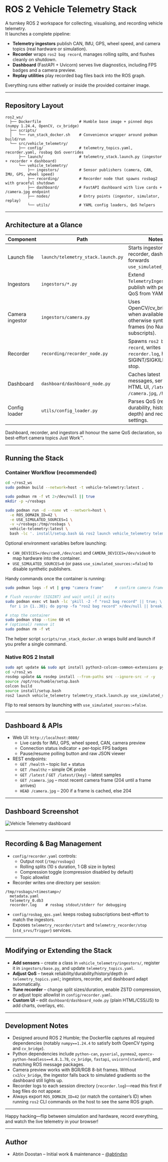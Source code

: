 # ROS 2 Vehicle Telemetry Stack

A turnkey ROS 2 workspace for collecting, visualising, and recording vehicle telemetry.  
It launches a complete pipeline:

- **Telemetry ingestors** publish CAN, IMU, GPS, wheel speed, and camera topics (real hardware or simulation).
- **Recorder** wraps `ros2 bag record`, manages rolling splits, and flushes cleanly on shutdown.
- **Dashboard** (FastAPI + Uvicorn) serves live diagnostics, including FPS badges and a camera preview.
- **Replay utilities** play recorded bag files back into the ROS graph.

Everything runs either natively or inside the provided container image.

---

## Repository Layout

```
ros2_ws/
  ├── Dockerfile                 # Humble base image + pinned deps (numpy 1.24.4, OpenCV, cv_bridge)
  ├── scripts/
  │   └── run_stack_docker.sh    # Convenience wrapper around podman build/run
  └── src/vehicle_telemetry/
      ├── config/                # telemetry_topics.yaml, recorder.yaml, rosbag QoS overrides
      ├── launch/                # telemetry_stack.launch.py (ingestor + recorder + dashboard)
      └── vehicle_telemetry/
          ├── ingestors/         # Sensor publishers (camera, CAN, IMU, GPS, wheel speed)
          ├── recording/         # Recorder node that spawns rosbag2 with graceful shutdown
          ├── dashboard/         # FastAPI dashboard with live cards + /camera.jpg endpoint
          ├── nodes/             # Entry points (ingestor, simulator, replay)
          └── utils/             # YAML config loaders, QoS helpers
```

---

## Architecture at a Glance

| Component          | Path                                           | Notes                                                                                     |
|-------------------|------------------------------------------------|-------------------------------------------------------------------------------------------|
| Launch file        | `launch/telemetry_stack.launch.py`             | Starts ingestor, recorder, dashboard; forwards `use_simulated_sources`.                   |
| Ingestors          | `ingestors/*.py`                               | Extend `TelemetryIngestor`; publish with per-topic QoS from YAML.                         |
| Camera ingestor    | `ingestors/camera.py`                          | Uses OpenCV/cv_bridge when available, otherwise synthesises frames (no NumPy subscripts). |
| Recorder           | `recording/recorder_node.py`                   | Spawns `ros2 bag record`, writes `recorder.log`, handles SIGINT/SIGKILL on stop.          |
| Dashboard          | `dashboard/dashboard_node.py`                  | Caches latest messages, serves HTML UI, `/latest`, `/camera.jpg`, `/healthz`.             |
| Config loader      | `utils/config_loader.py`                       | Parses QoS (reliability, durability, history, depth) and recorder settings.               |

Dashboard, recorder, and ingestors all honour the same QoS declaration, so best-effort camera topics Just Work™.

---

## Running the Stack

### Container Workflow (recommended)

```bash
cd ~/ros2_ws
sudo podman build --network=host -t vehicle-telemetry:latest .

sudo podman rm -f vt 2>/dev/null || true
mkdir -p ~/rosbags

sudo podman run -d --name vt --network=host \
  -e ROS_DOMAIN_ID=42 \
  -e USE_SIMULATED_SOURCES=1 \
  -v ~/rosbags:/tmp/rosbags \
  vehicle-telemetry:latest \
  bash -lc '. install/setup.bash && ros2 launch vehicle_telemetry telemetry_stack.launch.py use_simulated_sources:=true'
```

Optional environment variables before launching:

- `CAN_DEVICES=/dev/can0,/dev/can1` and `CAMERA_DEVICES=/dev/video0` to map hardware into the container.
- `USE_SIMULATED_SOURCES=0` (or pass `use_simulated_sources:=false`) to disable synthetic publishers.

Handy commands once the container is running:

```bash
sudo podman logs -f vt | grep "camera frame"     # confirm camera frames arrive

# flush recorder (SIGINT) and wait until it exits
sudo podman exec vt bash -lc 'pkill -2 -f "ros2 bag record" || true; \
  for i in {1..30}; do pgrep -fa "ros2 bag record" >/dev/null || break; sleep 0.5; done'

# stop the container
sudo podman stop --time 60 vt
# (optional) remove it
sudo podman rm -f vt
```

The helper script `scripts/run_stack_docker.sh` wraps build and launch if you prefer a single command.

### Native ROS 2 Install

```bash
sudo apt update && sudo apt install python3-colcon-common-extensions python3-rosdep
cd ~/ros2_ws
rosdep update && rosdep install --from-paths src --ignore-src -r -y
source /opt/ros/humble/setup.bash
colcon build
source install/setup.bash
ros2 launch vehicle_telemetry telemetry_stack.launch.py use_simulated_sources:=true
```

Flip to real sensors by launching with `use_simulated_sources:=false`.

---

## Dashboard & APIs

- Web UI: `http://localhost:8080/`
  - Live cards for IMU, GPS, wheel speed, CAN, camera preview
  - Connection status indicator + per-topic FPS badges
  - Pause/resume polling button and raw JSON viewer
- REST endpoints:
  - `GET /health` – topic list + status
  - `GET /healthz` – simple OK probe
  - `GET /latest` / `GET /latest/{key}` – latest samples
  - `GET /camera.jpg` – most recent camera frame (204 until a frame arrives)
  - `HEAD /camera.jpg` – 200 if a frame is cached, else 204

---

## Dashboard Screenshot

![Vehicle Telemetry dashboard](docs/assets/vehicle-telemetry-dashboard.png)

---

## Recording & Bag Management

- `config/recorder.yaml` controls:
  - Output root (`/tmp/rosbags`)
  - Rolling splits (10 s duration, 1 GB size in bytes)
  - Compression toggle (compression disabled by default)
  - Topic allowlist
- Recorder writes one directory per session:

```
/tmp/rosbags/<timestamp>/
  metadata.yaml
  telemetry_0.db3
  recorder.log    # rosbag stdout/stderr for debugging
```

- `config/rosbag_qos.yaml` keeps rosbag subscriptions best-effort to match the ingestors.
- Exposes `telemetry_recorder/start` and `telemetry_recorder/stop` (`std_srvs/Trigger`) services.

---

## Modifying or Extending the Stack

- **Add sensors** – create a class in `vehicle_telemetry/ingestors/`, register it in `ingestors/base.py`, and update `telemetry_topics.yaml`.
- **Adjust QoS** – tweak reliability/durability/history/depth in `telemetry_topics.yaml`; ingestors, recorder, and dashboard adapt automatically.
- **Tune recorder** – change split sizes/duration, enable ZSTD compression, or adjust topic allowlist in `config/recorder.yaml`.
- **Custom UI** – edit `dashboard/dashboard_node.py` (plain HTML/CSS/JS) to add charts, overlays, etc.

---

## Development Notes

- Designed around ROS 2 Humble; the Dockerfile captures all required dependencies (notably `numpy==1.24.4` to satisfy both OpenCV typing and `cv_bridge`).
- Python dependencies include `python-can`, `pyserial`, `pynmea2`, `opencv-python-headless==4.8.1.78`, `cv_bridge`, `fastapi`, `uvicorn[standard]`, and matching ROS message packages.
- Camera preview works with BGR/RGB 8-bit frames. Without `cv2`/`cv_bridge`, the ingestor falls back to simulated gradients so the dashboard still lights up.
- Recorder logs to each session directory (`recorder.log`)—read this first if bag files do not appear.
- Always export `ROS_DOMAIN_ID=42` (or match the container’s ID) when running `ros2` CLI commands on the host to see the same ROS graph.

---

Happy hacking—flip between simulation and hardware, record everything, and watch the live telemetry in your browser!

---

## Author

- Abtin Doostan – Initial work & maintenance – [@abtindsn](https://github.com/abtindsn)
